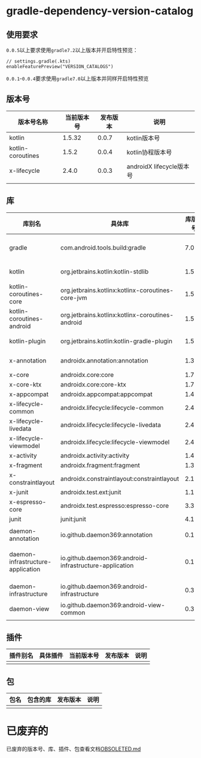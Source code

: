 # gradle-dependency-version-catalog

## 使用要求

`0.0.5`以上要求使用`gradle7.2`以上版本并开启特性预览：

```
// settings.gradle(.kts)
enableFeaturePreview("VERSION_CATALOGS")
```

`0.0.1`-`0.0.4`要求使用`gradle7.0`以上版本并同样开启特性预览

## 版本号

| 版本号名称          | 当前版本号  | 发布版本 | 说明 |
| --- | --- | --- | --- |
| kotlin            | 1.5.32    | 0.0.7 | kotlin版本号 |
| kotlin-coroutines | 1.5.2     | 0.0.4 | kotlin协程版本号 |
| x-lifecycle       | 2.4.0     | 0.0.3 | androidX lifecycle版本号 |
| | | | |

## 库

| 库别名                                     | 具体库                                                     | 库版本号    | 发布版本 | 说明 |
| ---                                       | ---                                                       | ---       | ---   | --- |
| gradle                                    | com.android.tools.build:gradle                            | 7.0.2     | 0.0.3 | android gradle插件库 |
| kotlin                                    | org.jetbrains.kotlin:kotlin-stdlib                        | 1.5.31    | 0.0.5 | kotlin标准库 |
| kotlin-coroutines-core                    | org.jetbrains.kotlinx:kotlinx-coroutines-core-jvm         | 1.5.2     | 0.0.4 | kotlin协程库 |
| kotlin-coroutines-android                 | org.jetbrains.kotlinx:kotlinx-coroutines-android          | 1.5.2     | 0.0.4 | kotlin协程库 |
| kotlin-plugin                             | org.jetbrains.kotlin:kotlin-gradle-plugin                 | 1.5.31    | 0.0.1 | kotlin插件库 |
| x-annotation                              | androidx.annotation:annotation                            | 1.3.0     | 0.0.2 | AndroidX注解库 |
| x-core                                    | androidx.core:core                                        | 1.7.0     | 0.0.5 |  |
| x-core-ktx                                | androidx.core:core-ktx                                    | 1.7.0     | 0.0.2 |  |
| x-appcompat                               | androidx.appcompat:appcompat                              | 1.4.0     | 0.0.6 |  |
| x-lifecycle-common                        | androidx.lifecycle:lifecycle-common                       | 2.4.0     | 0.0.2 |  |
| x-lifecycle-livedata                      | androidx.lifecycle:lifecycle-livedata                     | 2.4.0     | 0.0.2 |  |
| x-lifecycle-viewmodel                     | androidx.lifecycle:lifecycle-viewmodel                    | 2.4.0     | 0.0.2 |  |
| x-activity                                | androidx.activity:activity                                | 1.4.0     | 0.0.2 |  |
| x-fragment                                | androidx.fragment:fragment                                | 1.3.6     | 0.0.2 |  |
| x-constraintlayout                        | androidx.constraintlayout:constraintlayout                | 2.1.2     | 0.0.6 |  |
| x-junit                                   | androidx.test.ext:junit                                   | 1.1.2     | 0.0.4 |  |
| x-espresso-core                           | androidx.test.espresso:espresso-core                      | 3.3.0     | 0.0.4 |  |
| junit                                     | junit:junit                                               | 4.13.2    | 0.0.4 |  |
|                                           |                                                           |           |       |  |
| daemon-annotation                         | io.github.daemon369:annotation                            | 0.1.0     | 0.0.2 | 注解库 |
| daemon-infrastructure-application         | io.github.daemon369:android-infrastructure-application    | 0.1.1     | 0.0.2 | 基础库，提供Application全局实例 |
| daemon-infrastructure                     | io.github.daemon369:android-infrastructure                | 0.3.0     | 0.0.5 | 基础库，提供基础工具 |
| daemon-view                               | io.github.daemon369:android-view-common                   | 0.3.0     | 0.0.2 | 基础UI库 |
| | | | | |

## 插件

| 插件别名 | 具体插件 | 当前版本号 | 发布版本 | 说明 |
| --- | --- | --- | --- | --- |
| | | | | |

## 包

| 包名 | 包含的库 | 发布版本 | 说明 |
| --- | --- | --- | --- |
| | | | |

# 已废弃的

已废弃的版本号、库、插件、包查看文档[OBSOLETED.md](OBSOLETED.md)
